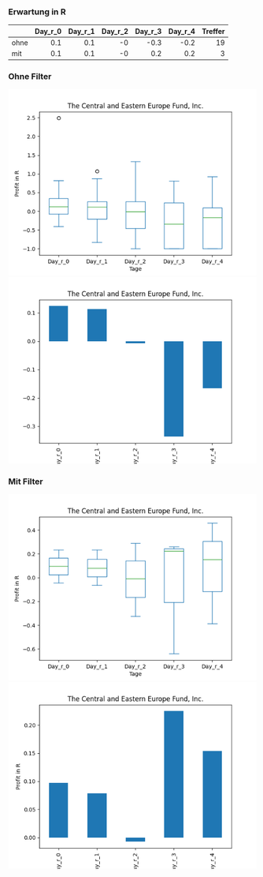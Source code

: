 ### Erwartung in R
|      |   Day_r_0 |   Day_r_1 |   Day_r_2 |   Day_r_3 |   Day_r_4 |   Treffer |
|:-----|----------:|----------:|----------:|----------:|----------:|----------:|
| ohne |       0.1 |       0.1 |        -0 |      -0.3 |      -0.2 |        19 |
| mit  |       0.1 |       0.1 |        -0 |       0.2 |       0.2 |         3 |

### Ohne Filter
![image info](./data/CEE_box_all.png)
![image info](./data/CEE_median_all.png)

### Mit Filter
![image info](./data/CEE_box_filtered.png)
![image info](./data/CEE_median_filtered.png)